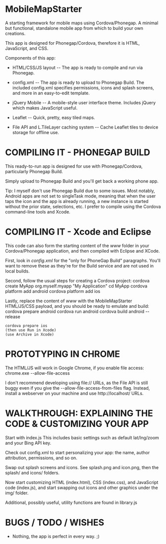 MobileMapStarter
================

A starting framework for mobile maps using Cordova/Phonegap.
A minimal but functional, standalone mobile app from which to build your own creations.

This app is designed for Phonegap/Cordova, therefore it is HTML, JavaScript, and CSS.

Components of this app:

* HTML/CSS/JS layout -- The app is ready to compile and run via Phonegap.

* config.xml -- The app is ready to upload to Phonegap Build. The included config.xml specifies permissions, icons and splash screens, and more in an easy-to-edit template.

* jQuery Mobile -- A mobile-style user interface theme. Includes jQuery which makes JavaScript useful.

* Leaflet -- Quick, pretty, easy tiled maps.

* File API and L.TileLayer caching system -- Cache Leaflet tiles to device storage for offline use.


COMPILING IT - PHONEGAP BUILD
================

This ready-to-run app is designed for use with Phonegap/Cordova, particularly Phonegap Build.

Simply upload to Phonegap Build and you'll get back a working phone app.

Tip: I myself don't use Phonegap Build due to some issues. Most notably, Android apps are not set to singleTask mode, meaning that when the user taps the icon and the app is already running, a new instance is started without the prior state, selections, etc. I prefer to compile using the Cordova command-line tools and Xcode.


COMPILING IT - Xcode and Eclipse
================

This code can also form the starting content of the _www_ folder in your Cordova/Phonegap application, and then compiled with Eclipse and XCode.

First, look in _config.xml_ for the "only for PhoneGap Build" paragraphs. You'll want to remove these as they're for the Build service and are not used in local builds.

Second, follow the usual steps for creating a Cordova project:
    cordova create MyApp org.myself.myapp "My Application"
    cd MyApp
    cordova platform add android
    cordova platform add ios

Lastly, replace the content of _www_ with the MobileMapStarter HTML/JS/CSS payload, and you should be ready to emulate and build:
    cordova prepare android
    cordova run android
    cordova build android --release

    cordova prepare ios
    (then use Run in Xcode)
    (use Archive in Xcode)


PROTOTYPING IN CHROME
================

The HTML/JS will work in Google Chrome, if you enable file access:
    chrome.exe --allow-file-access

I don't recommend developing using file:// URLs, as the File API is still buggy even if you give the --allow-file-access-from-files flag. Instead, install a webserver on your machine and use http://localhost/ URLs.



WALKTHROUGH: EXPLAINING THE CODE & CUSTOMIZING YOUR APP
================

Start with index.js This includes basic settings such as default lat/lng/zoom and your Bing API key.

Check out config.xml to start personalizing your app: the name, author attribution, permissions, and so on.

Swap out splash screens and icons. See splash.png and icon.png, then the splash/ and icons/ folders.

Now start customizing HTML (index.html), CSS (index.css), and JavaScript code (index.js), and start swapping out icons and other graphics under the img/ folder.

Additional, possibly useful, utility functions are found in library.js


BUGS / TODO / WISHES
================

* Nothing, the app is perfect in every way.  ;)

